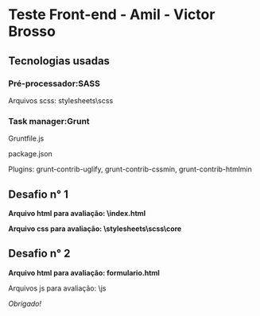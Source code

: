 # Teste Front-end - Amil - Victor Brosso

## Tecnologias usadas


### Pré-processador:SASS
Arquivos scss: stylesheets\scss


### Task manager:Grunt
Gruntfile.js

package.json

Plugins: grunt-contrib-uglify, grunt-contrib-cssmin, grunt-contrib-htmlmin


## Desafio n° 1
**Arquivo html para avaliação: \index.html**

**Arquivo css para avaliação: \stylesheets\scss\core**


## Desafio n° 2
**Arquivo html para avaliação: formulario.html**

Arquivos js para avaliação: \js


*Obrigado!*
